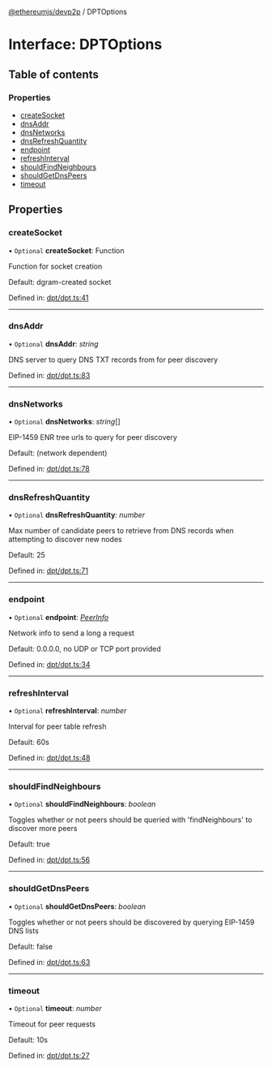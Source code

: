 [@ethereumjs/devp2p](../README.md) / DPTOptions

# Interface: DPTOptions

## Table of contents

### Properties

- [createSocket](dptoptions.md#createsocket)
- [dnsAddr](dptoptions.md#dnsaddr)
- [dnsNetworks](dptoptions.md#dnsnetworks)
- [dnsRefreshQuantity](dptoptions.md#dnsrefreshquantity)
- [endpoint](dptoptions.md#endpoint)
- [refreshInterval](dptoptions.md#refreshinterval)
- [shouldFindNeighbours](dptoptions.md#shouldfindneighbours)
- [shouldGetDnsPeers](dptoptions.md#shouldgetdnspeers)
- [timeout](dptoptions.md#timeout)

## Properties

### createSocket

• `Optional` **createSocket**: Function

Function for socket creation

Default: dgram-created socket

Defined in: [dpt/dpt.ts:41](https://github.com/ethereumjs/ethereumjs-monorepo/blob/master/packages/devp2p/src/dpt/dpt.ts#L41)

___

### dnsAddr

• `Optional` **dnsAddr**: *string*

DNS server to query DNS TXT records from for peer discovery

Defined in: [dpt/dpt.ts:83](https://github.com/ethereumjs/ethereumjs-monorepo/blob/master/packages/devp2p/src/dpt/dpt.ts#L83)

___

### dnsNetworks

• `Optional` **dnsNetworks**: *string*[]

EIP-1459 ENR tree urls to query for peer discovery

Default: (network dependent)

Defined in: [dpt/dpt.ts:78](https://github.com/ethereumjs/ethereumjs-monorepo/blob/master/packages/devp2p/src/dpt/dpt.ts#L78)

___

### dnsRefreshQuantity

• `Optional` **dnsRefreshQuantity**: *number*

Max number of candidate peers to retrieve from DNS records when
attempting to discover new nodes

Default: 25

Defined in: [dpt/dpt.ts:71](https://github.com/ethereumjs/ethereumjs-monorepo/blob/master/packages/devp2p/src/dpt/dpt.ts#L71)

___

### endpoint

• `Optional` **endpoint**: [*PeerInfo*](peerinfo.md)

Network info to send a long a request

Default: 0.0.0.0, no UDP or TCP port provided

Defined in: [dpt/dpt.ts:34](https://github.com/ethereumjs/ethereumjs-monorepo/blob/master/packages/devp2p/src/dpt/dpt.ts#L34)

___

### refreshInterval

• `Optional` **refreshInterval**: *number*

Interval for peer table refresh

Default: 60s

Defined in: [dpt/dpt.ts:48](https://github.com/ethereumjs/ethereumjs-monorepo/blob/master/packages/devp2p/src/dpt/dpt.ts#L48)

___

### shouldFindNeighbours

• `Optional` **shouldFindNeighbours**: *boolean*

Toggles whether or not peers should be queried with 'findNeighbours'
to discover more peers

Default: true

Defined in: [dpt/dpt.ts:56](https://github.com/ethereumjs/ethereumjs-monorepo/blob/master/packages/devp2p/src/dpt/dpt.ts#L56)

___

### shouldGetDnsPeers

• `Optional` **shouldGetDnsPeers**: *boolean*

Toggles whether or not peers should be discovered by querying EIP-1459 DNS lists

Default: false

Defined in: [dpt/dpt.ts:63](https://github.com/ethereumjs/ethereumjs-monorepo/blob/master/packages/devp2p/src/dpt/dpt.ts#L63)

___

### timeout

• `Optional` **timeout**: *number*

Timeout for peer requests

Default: 10s

Defined in: [dpt/dpt.ts:27](https://github.com/ethereumjs/ethereumjs-monorepo/blob/master/packages/devp2p/src/dpt/dpt.ts#L27)
